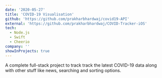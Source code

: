 ```yaml
---
date: '2020-05-27'
title: 'COVID-19 Visualisation'
github: 'https://github.com/prakharbhardwaj/covid19-API'
external: 'https://github.com/prakharbhardwaj/COVID-Tracker-iOS'
tech:
  - Node.js
  - Swift
  - Cheerio
company: ''
showInProjects: true
---
```


A complete full-stack project to track track the latest COVID-19 data along with other stuff like news, searching and sorting options.
